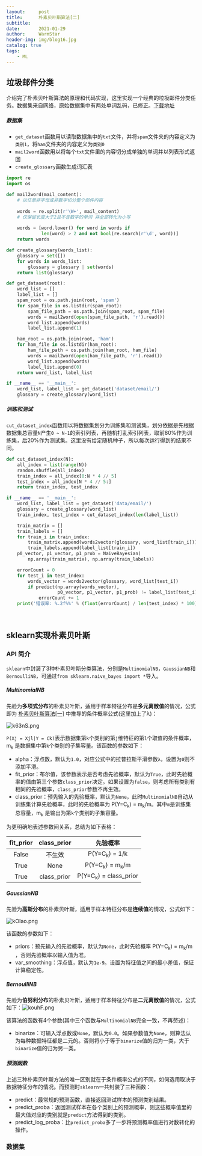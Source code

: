 ```yaml
---
layout:     post   				    
title:      朴素贝叶斯算法[二] 				
subtitle:    
date:       2021-01-29 				
author:     WarmStar 						
header-img: img/blog16.jpg 	
catalog: true 				
tags:							
    - ML
---
```


## 垃圾邮件分类

介绍完了朴素贝叶斯算法的原理和代码实现，这里实现一个经典的垃圾邮件分类任务。数据集来自网络，原始数据集中有两处单词乱码，已修正。[下载地址](https://github.com/VixeruntR/MyData/blob/master/NaiveBayesian/email.rar) 

##### 数据集

+ `get_dataset`函数用以读取数据集中的`txt`文件，并将`spam`文件夹的内容定义为`类别1`，将`ham`文件夹的内容定义为`类别0`
+ `mail2word`函数用以将每个`txt`文件里的内容切分成单独的单词并以列表形式返回
+ `create_glossary`函数生成词汇表

```python
import re
import os

def mail2word(mail_content):
    # 以任意非字母或非数字切分整个邮件内容
    
    words = re.split(r'\W+', mail_content)
    # 仅保留长度大于2且不含数字的单词 并全部转化为小写
    
    words = [word.lower() for word in words if
             len(word) > 2 and not bool(re.search(r'\d', word))]
    return words

def create_glossary(words_list):
    glossary = set([])
    for words in words_list:
        glossary = glossary | set(words)
    return list(glossary)

def get_dataset(root):
    word_list = []
    label_list = []
    spam_root = os.path.join(root, 'spam')
    for spam_file in os.listdir(spam_root):
        spam_file_path = os.path.join(spam_root, spam_file)
        words = mail2word(open(spam_file_path, 'r').read())
        word_list.append(words)
        label_list.append(1)

    ham_root = os.path.join(root, 'ham')
    for ham_file in os.listdir(ham_root):
        ham_file_path = os.path.join(ham_root, ham_file)
        words = mail2word(open(ham_file_path, 'r').read())
        word_list.append(words)
        label_list.append(0)
    return word_list, label_list

if __name__ == '__main__':
    word_list, label_list = get_dataset('dataset/email/')
    glossary = create_glossary(word_list)
```

##### 训练和测试

`cut_dataset_index`函数用以将数据集划分为训练集和测试集，划分依据是先根据数据集总容量`N`产生`0 ~ N-1`的索引列表，再随机打乱索引列表，取前80%作为训练集，后20%作为测试集。这里没有给定随机种子，所以每次运行得到的结果不同。

```python
def cut_dataset_index(N):
    all_index = list(range(N))
    random.shuffle(all_index)
    train_index = all_index[0:N * 4 // 5]
    test_index = all_index[N * 4 // 5:]
    return train_index, test_index

if __name__ == '__main__':
    word_list, label_list = get_dataset('data/email/')
    glossary = create_glossary(word_list)
    train_index, test_index = cut_dataset_index(len(label_list))

    train_matrix = []
    train_labels = []
    for train_i in train_index:
        train_matrix.append(words2vector(glossary, word_list[train_i]))
        train_labels.append(label_list[train_i])
    p0_vector, p1_vector, p1_prob = NaiveBayesian(
        np.array(train_matrix), np.array(train_labels))

    errorCount = 0
    for test_i in test_index:
        words_vector = words2vector(glossary, word_list[test_i])
        if predict(np.array(words_vector),
                   p0_vector, p1_vector, p1_prob) != label_list[test_i]:
            errorCount += 1
    print('错误率: %.2f%%' % (float(errorCount) / len(test_index) * 100))
```

<br/>

## sklearn实现朴素贝叶斯

### API 简介

`sklearn`中封装了3种朴素贝叶斯分类算法，分别是`MultinomialNB`，`GaussianNB`和`BernoulliNB`，可通过`from sklearn.naive_bayes import *`导入。

##### MultinomialNB

先验为**多项式分布**的朴素贝叶斯，适用于样本特征分布是**多元离散值**的情况，公式即为 [朴素贝叶斯算法[一]](https://vixeruntr.github.io/2021/01/20/%E8%B4%9D%E5%8F%B6%E6%96%AF%E7%AE%97%E6%B3%95-%E4%B8%80/#%E4%BB%A3%E7%A0%81%E5%AE%9E%E7%8E%B0) 中推导的条件概率公式(这里加上了λ)：

![k63nS.png](https://s.im5i.com/2021/02/01/k63nS.png)

`P(Xj = Xjl|Y = Ck)`表示数据集第`k`个类别的第`j`维特征的第`l`个取值的条件概率，m<sub>k</sub> 是数据集中第`k`个类别的子集容量。该函数的参数如下：

+ alpha：浮点数，默认为`1.0`，对应公式中的拉普拉斯平滑参数`λ`，设置为`0`则不添加平滑。
+ fit_prior：布尔值，该参数表示是否考虑先验概率，默认为`True`，此时先验概率的值由第三个参数`class_prior`决定。如果设置为`false`，则考虑所有类别有相同的先验概率，`class_prior`参数不再生效。
+ class_prior：预先输入的先验概率，默认为`None`，此时`MultinomialNB`自动从训练集计算先验概率，此时的先验概率为 P(Y=C<sub>k</sub>) = m<sub>k</sub>/m。其中`m`是训练集总容量，m<sub>k</sub> 是输出为第`k`个类别的子集容量。

为更明确地表述参数间关系，总结为如下表格：

| fit_prior | class_prior |               先验概率               |
| :-------: | :---------: | :----------------------------------: |
|   False   |   不生效    |       P(Y=C<sub>k</sub>) = 1/k       |
|   True    |    None     | P(Y=C<sub>k</sub>) = m<sub>k</sub>/m |
|   True    | class_prior |   P(Y=C<sub>k</sub>) = class_prior   |



##### GaussianNB

先验为**高斯分布**的朴素贝叶斯，适用于样本特征分布是**连续值**的情况，公式如下：

![kOIao.png](https://s.im5i.com/2021/02/01/kOIao.png)

该函数的参数如下：

+ priors：预先输入的先验概率，默认为`None`，此时先验概率 P(Y=C<sub>k</sub>) = m<sub>k</sub>/m ，否则先验概率以输入值为准。
+ var_smoothing：浮点值，默认为`1e-9`。设置为特征值之间的最小差值，保证计算稳定性。



##### BernoulliNB

先验为**伯努利分布**的朴素贝叶斯，适用于样本特征分布是**二元离散值**的情况，公式如下：![kouhF.png](https://s.im5i.com/2021/02/02/kouhF.png)

该算法的函数有4个参数(其中三个函数与`MultinomialNB`完全一致，不再赘述)：

+ binarize：可输入浮点数或`None`，默认为`0.0`。如果参数值为`None`，则算法认为每种数据特征都是二元的。否则将小于等于`binarize`值的归为一类，大于`binarize`值的归为另一类。



##### 预测函数

上述三种朴素贝叶斯方法的唯一区别就在于条件概率公式的不同，如何选用取决于数据特征分布的情况。而预测时`sklearn`一共封装了三种函数：

+ predict：最常规的预测函数，直接返回测试样本的预测类别结果。
+ predict_proba：返回测试样本在各个类别上的预测概率，则这些概率值里的最大值对应的类别就是`predict`方法得到的类别。
+ predict_log_proba：比`predict_proba`多了一步将预测概率值进行对数转化的操作。



### 数据集

